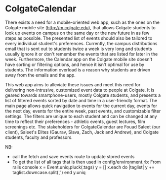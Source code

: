 ColgateCalendar
===============

There exists a need for a mobile-oriented web app, such as the ones on the Colgate mobile site (http://m.colgate.edu), 
that allows Colgate students to look up events on campus on the same day or the new future in as few steps as possible. The 
presented list of events should also be tailored to every individual student's preferences. Currently, the campus distributions 
email that is sent out to students twice a week is very long and students usually ignore it or don't remember the events 
that are listed for later in the week. Furthermore, the Calendar app on the Colgate mobile site doesn't have sorting or 
filtering options, and hence it isn't optimal for use by students. The information overload is a reason why students are 
driven away from the emails and the app.
   
This web app aims to alleviate these issues and meet this need for delivering non-intrusive, customized event data 
to people at Colgate. It is geared towards smartphone-users, mostly Colgate students, and presents a list of filtered 
events sorted by date and time in a user-friendly format. The main page allows quick navigation to events for the current 
day, events for the next day, events for the entire week, past events, and customizable filter settings. The filters are 
unique to each student and can be changed at any time to reflect their preferences - athletic events, guest lectures, 
film screenings etc. The stakeholders for ColgateCalendar are Fouad Saleet (our client), Saleet's Elites (Gaurav, Slava, 
Zach, Jack and Andrew), and Colgate students, faculty and professors.


NB:
- call the fetch and save events route to update stored events
- To get the list of all tags that is then used in config/environment.rb: 
    From rails console
    x = Event.uniq.pluck(:tags)
    y = []
    x.each do |taglist|
        y += taglist.downcase.split(',')
    end
    y.uniq
